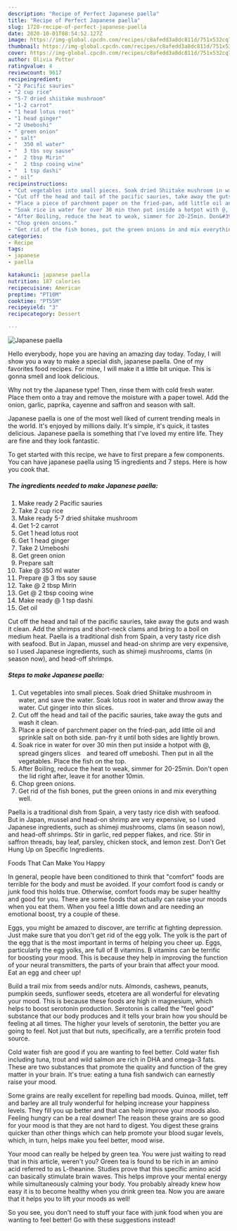 ```yaml
---
description: "Recipe of Perfect Japanese paella"
title: "Recipe of Perfect Japanese paella"
slug: 1728-recipe-of-perfect-japanese-paella
date: 2020-10-01T08:54:52.127Z
image: https://img-global.cpcdn.com/recipes/c8afedd3a8dc811d/751x532cq70/japanese-paella-recipe-main-photo.jpg
thumbnail: https://img-global.cpcdn.com/recipes/c8afedd3a8dc811d/751x532cq70/japanese-paella-recipe-main-photo.jpg
cover: https://img-global.cpcdn.com/recipes/c8afedd3a8dc811d/751x532cq70/japanese-paella-recipe-main-photo.jpg
author: Olivia Potter
ratingvalue: 4
reviewcount: 9617
recipeingredient:
- "2 Pacific sauries"
- "2 cup rice"
- "5-7 dried shiitake mushroom"
- "1-2 carrot"
- "1 head lotus root"
- "1 head ginger"
- "2 Umeboshi"
- " green onion"
- " salt"
- "  350 ml water"
- "  3 tbs soy sause"
- "  2 tbsp Mirin"
- "  2 tbsp cooing wine"
- "  1 tsp dashi"
- " oil"
recipeinstructions:
- "Cut vegetables into small pieces. Soak dried Shiitake mushroom in water, and save the water. Soak lotus root in water and throw away the water. Cut ginger into thin slices."
- "Cut off the head and tail of the pacific sauries, take away the guts and wash it clean."
- "Place a piece of parchment paper on the fried-pan, add little oil and sprinkle salt on both side. pan-fry it until both sides are lightly brown."
- "Soak rice in water for over 30 min then put inside a hotpot with @, spread gingers slices　and teared off umeboshi. Then put in all the vegetables. Place the fish on the top."
- "After Boiling, reduce the heat to weak, simmer for 20-25min. Don&#39;t open the lid right after, leave it for another 10min."
- "Chop green onions."
- "Get rid of the fish bones, put the green onions in and mix everything well."
categories:
- Recipe
tags:
- japanese
- paella

katakunci: japanese paella 
nutrition: 187 calories
recipecuisine: American
preptime: "PT10M"
cooktime: "PT55M"
recipeyield: "3"
recipecategory: Dessert

---
```



![Japanese paella](https://img-global.cpcdn.com/recipes/c8afedd3a8dc811d/751x532cq70/japanese-paella-recipe-main-photo.jpg)

Hello everybody, hope you are having an amazing day today. Today, I will show you a way to make a special dish, japanese paella. One of my favorites food recipes. For mine, I will make it a little bit unique. This is gonna smell and look delicious.

Why not try the Japanese type! Then, rinse them with cold fresh water. Place them onto a tray and remove the moisture with a paper towel. Add the onion, garlic, paprika, cayenne and saffron and season with salt.

Japanese paella is one of the most well liked of current trending meals in the world. It's enjoyed by millions daily. It's simple, it's quick, it tastes delicious. Japanese paella is something that I've loved my entire life. They are fine and they look fantastic.


To get started with this recipe, we have to first prepare a few components. You can have japanese paella using 15 ingredients and 7 steps. Here is how you cook that.

<!--inarticleads1-->

##### The ingredients needed to make Japanese paella:

1. Make ready 2 Pacific sauries
1. Take 2 cup rice
1. Make ready 5-7 dried shiitake mushroom
1. Get 1-2 carrot
1. Get 1 head lotus root
1. Get 1 head ginger
1. Take 2 Umeboshi
1. Get  green onion
1. Prepare  salt
1. Take  @ 350 ml water
1. Prepare  @ 3 tbs soy sause
1. Take  @ 2 tbsp Mirin
1. Get  @ 2 tbsp cooing wine
1. Make ready  @ 1 tsp dashi
1. Get  oil


Cut off the head and tail of the pacific sauries, take away the guts and wash it clean. Add the shrimps and short-neck clams and bring to a boil on medium heat. Paella is a traditional dish from Spain, a very tasty rice dish with seafood. But in Japan, mussel and head-on shrimp are very expensive, so I used Japanese ingredients, such as shimeji mushrooms, clams (in season now), and head-off shrimps. 

<!--inarticleads2-->

##### Steps to make Japanese paella:

1. Cut vegetables into small pieces. Soak dried Shiitake mushroom in water, and save the water. Soak lotus root in water and throw away the water. Cut ginger into thin slices.
1. Cut off the head and tail of the pacific sauries, take away the guts and wash it clean.
1. Place a piece of parchment paper on the fried-pan, add little oil and sprinkle salt on both side. pan-fry it until both sides are lightly brown.
1. Soak rice in water for over 30 min then put inside a hotpot with @, spread gingers slices　and teared off umeboshi. Then put in all the vegetables. Place the fish on the top.
1. After Boiling, reduce the heat to weak, simmer for 20-25min. Don&#39;t open the lid right after, leave it for another 10min.
1. Chop green onions.
1. Get rid of the fish bones, put the green onions in and mix everything well.


Paella is a traditional dish from Spain, a very tasty rice dish with seafood. But in Japan, mussel and head-on shrimp are very expensive, so I used Japanese ingredients, such as shimeji mushrooms, clams (in season now), and head-off shrimps. Stir in garlic, red pepper flakes, and rice. Stir in saffron threads, bay leaf, parsley, chicken stock, and lemon zest. Don&#39;t Get Hung Up on Specific Ingredients. 

Foods That Can Make You Happy


In general, people have been conditioned to think that "comfort" foods are terrible for the body and must be avoided. If your comfort food is candy or junk food this holds true. Otherwise, comfort foods may be super healthy and good for you. There are some foods that actually can raise your moods when you eat them. When you feel a little down and are needing an emotional boost, try a couple of these.

Eggs, you might be amazed to discover, are terrific at fighting depression. Just make sure that you don't get rid of the egg yolk. The yolk is the part of the egg that is the most important in terms of helping you cheer up. Eggs, particularly the egg yolks, are full of B vitamins. B vitamins can be terrific for boosting your mood. This is because they help in improving the function of your neural transmitters, the parts of your brain that affect your mood. Eat an egg and cheer up!

Build a trail mix from seeds and/or nuts. Almonds, cashews, peanuts, pumpkin seeds, sunflower seeds, etcetera are all wonderful for elevating your mood. This is because these foods are high in magnesium, which helps to boost serotonin production. Serotonin is called the "feel good" substance that our body produces and it tells your brain how you should be feeling at all times. The higher your levels of serotonin, the better you are going to feel. Not just that but nuts, specifically, are a terrific protein food source.

Cold water fish are good if you are wanting to feel better. Cold water fish including tuna, trout and wild salmon are rich in DHA and omega-3 fats. These are two substances that promote the quality and function of the grey matter in your brain. It's true: eating a tuna fish sandwich can earnestly raise your mood. 

Some grains are really excellent for repelling bad moods. Quinoa, millet, teff and barley are all truly wonderful for helping increase your happiness levels. They fill you up better and that can help improve your moods also. Feeling hungry can be a real downer! The reason these grains are so good for your mood is that they are not hard to digest. You digest these grains quicker than other things which can help promote your blood sugar levels, which, in turn, helps make you feel better, mood wise.

Your mood can really be helped by green tea. You were just waiting to read that in this article, weren't you? Green tea is found to be rich in an amino acid referred to as L-theanine. Studies prove that this specific amino acid can basically stimulate brain waves. This helps improve your mental energy while simultaneously calming your body. You probably already knew how easy it is to become healthy when you drink green tea. Now you are aware that it helps you to lift your moods as well!

So you see, you don't need to stuff your face with junk food when you are wanting to feel better! Go  with  these suggestions  instead!


